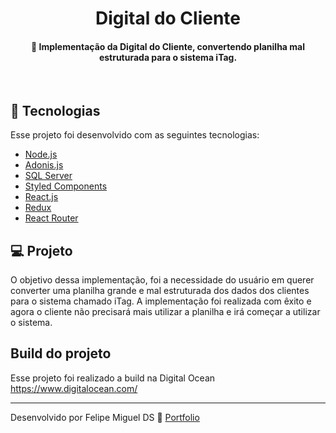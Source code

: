 <h1 align="center">
    Digital do Cliente
</h1>

<h4 align="center">
  🚀 Implementação da Digital do Cliente, convertendo planilha mal estruturada para o sistema iTag.
</h4>

<br>

<p align="center">
  <!-- <img alt="Frontend" src=".github/devradar.png" width="100%"> -->
</p>

## :rocket: Tecnologias

Esse projeto foi desenvolvido com as seguintes tecnologias:

- [Node.js](https://nodejs.org/en/)
- [Adonis.js](https://adonisjs.com/)
- [SQL Server](https://www.microsoft.com/en-us/sql-server/sql-server-downloads?SilentAuth=1&wa=wsignin1.0)
- [Styled Components](https://styled-components.com/)
- [React.js](https://reactjs.org/)
- [Redux](https://redux.js.org/)
- [React Router](https://reactrouter.com/)

## 💻 Projeto

O objetivo dessa implementação, foi a necessidade do usuário em querer converter uma planilha grande e mal estruturada dos dados dos clientes para o sistema chamado iTag.
A implementação foi realizada com êxito e agora o cliente não precisará mais utilizar a planilha e irá começar a utilizar o sistema.

## Build do projeto
Esse projeto foi realizado a build na Digital Ocean https://www.digitalocean.com/

---

Desenvolvido por Felipe Miguel DS :wave: [Portfolio](https://felipemiguel.vercel.app/)
